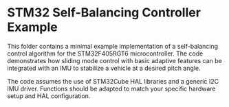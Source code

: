 # STM32 Self-Balancing Controller Example

This folder contains a minimal example implementation of a self-balancing control algorithm for the STM32F405RGT6 microcontroller. The code demonstrates how sliding mode control with basic adaptive features can be integrated with an IMU to stabilize a vehicle at a desired pitch angle.

The code assumes the use of STM32Cube HAL libraries and a generic I2C IMU driver. Functions should be adapted to match your specific hardware setup and HAL configuration.
